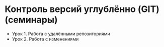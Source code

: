 # Контроль версий углублённо (GIT) (семинары)
* Урок 1. Работа с удалёнными репозиториями
* Урок 2. Работа с изменениями